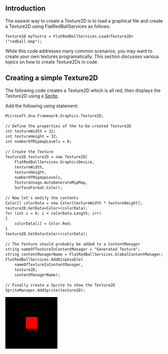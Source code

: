 ## Introduction

The easiest way to create a Texture2D is to load a graphical file and create a Texture2D using FlatRedBallServices as follows:

    Texture2D myTextre = FlatRedBallServices.Load<Texture2D>("redball.bmp");

While this code addresses many common scenarios, you may want to create your own textures programatically. This section discusses various topics on how to create Texture2Ds in code.

## Creating a simple Texture2D

The following code creates a Texture2D which is all red, then displays the Texture2D using a [Sprite](/frb/docs/index.php?title=FlatRedBall.Sprite "FlatRedBall.Sprite").

Add the following using statement:

    Microsoft.Xna.Framework.Graphics.Texture2D;

    // Define the properties of the to-be-created Texture2D
    int textureWidth = 32;
    int textureHeight = 32;
    int numberOfMipmapLevels = 0;

    // Create the Texture
    Texture2D texture2D = new Texture2D(
        FlatRedBallServices.GraphicsDevice,
        textureWidth,
        textureHeight,
        numberOfMipmapLevels,
        TextureUsage.AutoGenerateMipMap,
        SurfaceFormat.Color);

    // Now let's modify the contents
    Color[] colorData = new Color[textureWidth * textureHeight];
    texture2D.GetData<Color>(colorData);
    for (int i = 0; i < colorData.Length; i++)
    {
        colorData[i] = Color.Red;
    }
    texture2D.SetData<Color>(colorData);

    // The Texture should probably be added to a ContentManager
    string nameOfTextureInContentManager = "Generated Texture";
    string contentManagerName = FlatRedBallServices.GlobalContentManager;
    FlatRedBallServices.AddDisposable(
        nameOfTextureInContentManager,
        texture2D,
        contentManagerName);

    // Finally create a Sprite to show the Texture2D
    SpriteManager.AddSprite(texture2D);

![GeneratedTexture.png](/media/migrated_media-GeneratedTexture.png)
